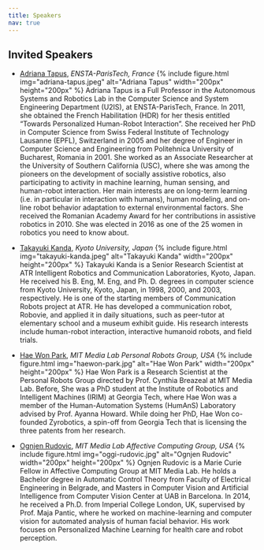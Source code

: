 ```yaml
---
title: Speakers
nav: true
---
```


## Invited Speakers

<div class="id-pics" markdown="1">

- [Adriana Tapus](http://perso.ensta-paristech.fr/~tapus/eng/), *ENSTA-ParisTech, France*
{% include figure.html img="adriana-tapus.jpeg" alt="Adriana Tapus" width="200px" height="200px" %}
Adriana Tapus is a Full Professor in the Autonomous Systems and Robotics Lab in the Computer Science and System Engineering Department (U2IS), at ENSTA-ParisTech, France. In 2011, she obtained the French Habilitation (HDR) for her thesis entitled “Towards Personalized Human-Robot Interaction”. She received her PhD in Computer Science from Swiss Federal Institute of Technology Lausanne (EPFL), Switzerland in 2005 and her degree of Engineer in Computer Science and Engineering from Politehnica University of Bucharest, Romania in 2001. She worked as an Associate Researcher at the University of Southern California (USC), where she was among the pioneers on the development of socially assistive robotics, also participating to activity in machine learning, human sensing, and human-robot interaction. Her main interests are on long-term learning (i.e. in particular in interaction with humans), human modeling, and on-line robot behavior adaptation to external environmental factors. She received the Romanian Academy Award for her contributions in assistive robotics in 2010. She was elected in 2016 as one of the 25 women in robotics you need to know about.

- [Takayuki Kanda](http://www.robot.soc.i.kyoto-u.ac.jp/~kanda/), *Kyoto University, Japan*
{% include figure.html img="takayuki-kanda.jpeg" alt="Takayuki Kanda" width="200px" height="200px" %}
Takayuki Kanda is a Senior Research Scientist at ATR Intelligent Robotics and Communication Laboratories, Kyoto, Japan. He received his B. Eng, M. Eng, and Ph. D. degrees in computer science from Kyoto University, Kyoto, Japan, in 1998, 2000, and 2003, respectively. He is one of the starting members of Communication Robots project at ATR. He has developed a communication robot, Robovie, and applied it in daily situations, such as peer-tutor at elementary school and a museum exhibit guide. His research interests include human-robot interaction, interactive humanoid robots, and field trials.

- [Hae Won Park](http://web.media.mit.edu/~haewon/), *MIT Media Lab Personal Robots Group, USA*
{% include figure.html img="haewon-park.jpg" alt="Hae Won Park" width="200px" height="200px" %}
Hae Won Park is a Research Scientist at the Personal Robots Group directed by Prof. Cynthia Breazeal at MIT Media Lab. Before, She was a PhD student at the Institute of Robotics and Intelligent Machines (IRIM) at Georgia Tech, where Hae Won was a member of the Human-Automation Systems (HumAnS) Laboratory advised by Prof. Ayanna Howard. While doing her PhD, Hae Won co-founded Zyrobotics, a spin-off from Georgia Tech that is licensing the three patents from her research.

- [Ognjen Rudovic](http://www.orudovic.me/), *MIT Media Lab Affective Computing Group, USA*
{% include figure.html img="oggi-rudovic.jpg" alt="Ognjen Rudovic" width="200px" height="200px" %}
Ognjen Rudovic is a Marie Curie Fellow in Affective Computing Group at MIT Media Lab. He holds a Bachelor degree in Automatic Control Theory from Faculty of Electrical Engineering in Belgrade, and Masters in Computer Vision and Artificial Intelligence from Computer Vision Center at UAB in Barcelona. In 2014, he received a Ph.D. from Imperial College London, UK, supervised by Prof. Maja Pantic, where he worked on machine-learning and computer vision for automated analysis of human facial behavior. His work focuses on Personalized Machine Learning for health care and robot perception.

</div>


